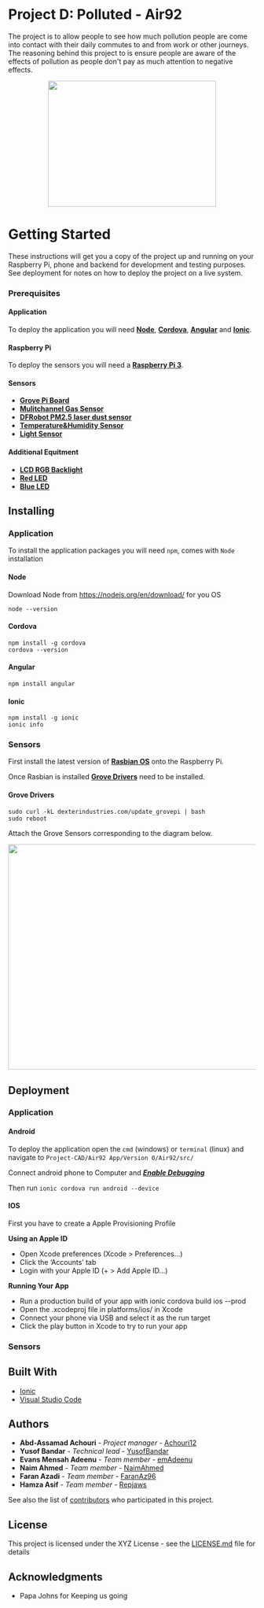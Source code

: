 # Project D: Polluted - Air92

The project is to allow people to see how much pollution people are come into contact with their daily commutes to and from work or other journeys. The reasoning behind this project to is ensure people are aware of the effects of pollution as people don't pay as much attention to negative effects. 

<p align="center">
<img align="middle" src="https://github.com/Air92/Project-CAD/blob/master/Air92%20Images/IMG-20180418-WA0003.jpg" width="341.3" height="256" />
 </p>

# Getting Started

These instructions will get you a copy of the project up and running on your Raspberry Pi, phone and backend for development and testing purposes. See deployment for notes on how to deploy the project on a live system.

### Prerequisites

#### Application
To deploy the application you will need [**Node**](https://nodejs.org/en/), [**Cordova**](https://evothings.com/doc/build/cordova-install-windows.html), [**Angular**](https://www.npmjs.com/package/angular) and [**Ionic**](https://ionicframework.com/docs/intro/installation/).

#### Raspberry Pi
To deploy the sensors you will need a [**Raspberry Pi 3**](https://www.raspberrypi.org/products/raspberry-pi-3-model-b/).

#### Sensors
* [**Grove Pi Board**](https://www.amazon.com/seeed-studio-FBA_Seeedstudio-103010002-Seeedstudio-GrovePi/dp/B01ANDPDQE/ref=sr_1_1_sspa?ie=UTF8&qid=1524067653&sr=8-1-spons&keywords=grovepi%2B&psc=1&pldnSite=1)
* [**Mulitchannel Gas Sensor**](https://www.modmypi.com/raspberry-pi/sensors-1061/grove-sensors-1099/grove-multichannel-gas-sensor)
* [**DFRobot PM2.5 laser dust sensor**](https://www.dfrobot.com/product-1272.html)
* [**Temperature&Humidity Sensor**](https://www.modmypi.com/raspberry-pi/sensors-1061/grove-sensors-1099/grove-temperature-and-humidity-sensor-high-accuracy-and-mini)
* [**Light Sensor**](https://www.modmypi.com/raspberry-pi/sensors-1061/grove-sensors-1099/dexter--grovepi-light-sensor-sen11302p)

#### Additional Equitment 
* [**LCD RGB Backlight**](https://www.modmypi.com/raspberry-pi/sensors-1061/grove-sensors-1099/grove-lcd-rgb-backlight)
* [**Red LED**](https://www.modmypi.com/raspberry-pi/sensors-1061/grove-sensors-1099/dexter--grovepi-led-red-com04054p)
* [**Blue LED**](https://www.modmypi.com/raspberry-pi/sensors-1061/grove-sensors-1099/dexter--grovepi-led-blue)


## Installing
### Application
To install the application packages you will need ```npm```, comes with ``Node`` installation 


#### Node
Download Node from https://nodejs.org/en/download/ for you OS
```
node --version
```

#### Cordova 
```
npm install -g cordova
cordova --version
```

#### Angular
```
npm install angular
```

#### Ionic
```
npm install -g ionic
ionic info
```

### Sensors
First install the latest version of [**Rasbian OS**](https://www.raspberrypi.org/documentation/installation/installing-images/) onto the Raspberry Pi.

Once Rasbian is installed [**Grove Drivers**]() need to be installed.

#### Grove Drivers
```
sudo curl -kL dexterindustries.com/update_grovepi | bash
sudo reboot
```


Attach the Grove Sensors corresponding to the diagram below.

<p align="center">
<img src="https://github.com/Air92/Project-CAD/blob/master/Air92%20Images/sensorguide.jpg" width="648.4" height="458.5" align="middle"/>
</p>


## Deployment

### Application
#### Android
To deploy the application open the ```cmd``` (windows) or ```terminal``` (linux) and navigate to ```Project-CAD/Air92 App/Version 0/Air92/src/```

Connect android phone to Computer and [***Enable Debugging***](https://www.embarcadero.com/starthere/xe5/mobdevsetup/android/en/enabling_usb_debugging_on_an_android_device.html)
 
Then run ```ionic cordova run android --device```

#### IOS
First you have to create a Apple Provisioning Profile

**Using an Apple ID**
* Open Xcode preferences (Xcode > Preferences…)
* Click the ‘Accounts’ tab
* Login with your Apple ID (+ > Add Apple ID…)

**Running Your App**
* Run a production build of your app with ionic cordova build ios --prod
* Open the .xcodeproj file in platforms/ios/ in Xcode
* Connect your phone via USB and select it as the run target
* Click the play button in Xcode to try to run your app

### Sensors

## Built With

* [Ionic](https://ionicframework.com/)
* [Visual Studio Code](https://code.visualstudio.com/)


## Authors

* **Abd-Assamad Achouri** - *Project manager* - [Achouri12](https://github.com/Achouri12)
* **Yusof Bandar** - *Technical lead* - [YusofBandar](https://github.com/YusofBandar)
* **Evans Mensah Adeenu** - *Team member* - [emAdeenu](https://github.com/emAdeenu)
* **Naim Ahmed** - *Team member* - [NaimAhmed](https://github.com/NaimAhmed)
* **Faran Azadi** - *Team member* - [FaranAz96](https://github.com/FaranAz96)
* **Hamza Asif** - *Team member* - [Repjaws](https://github.com/Repjaws)

See also the list of [contributors](https://github.com/Air92/Project-CAD/contributors) who participated in this project.

## License

This project is licensed under the XYZ License - see the [LICENSE.md](LICENSE.md) file for details

## Acknowledgments

* Papa Johns for Keeping us going
